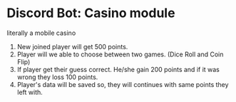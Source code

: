 # Discord Bot: Casino module
literally a mobile casino
1. New joined player will get 500 points.
2. Player will we able to choose between two games. (Dice Roll and Coin Flip)
3. If player get their guess correct. He/she gain 200 points and if it was wrong they loss 100 points.
4. Player's data will be saved so, they will continues with same points they left with.
